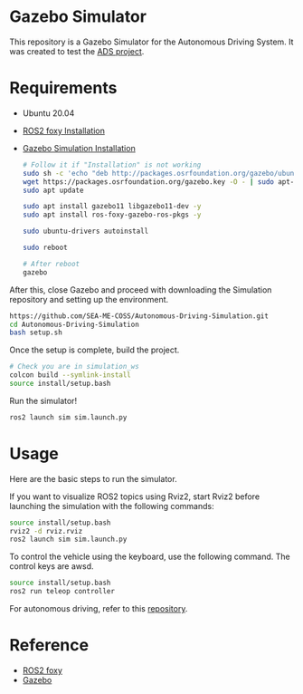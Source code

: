 # Gazebo Simulator

This repository is a Gazebo Simulator for the Autonomous Driving System. It was created to test the [ADS project](https://github.com/SEA-ME-COSS/Autonomous-Driving-System.git).

# Requirements

- Ubuntu 20.04
- [ROS2 foxy Installation](https://docs.ros.org/en/foxy/Installation/Ubuntu-Install-Debians.html)
- [Gazebo Simulation Installation](https://gazebosim.org/docs/garden/install_ubuntu)
    
    ```bash
    # Follow it if "Installation" is not working
    sudo sh -c 'echo "deb http://packages.osrfoundation.org/gazebo/ubuntu-stable `lsb_release -cs` main" > /etc/apt/sources.list.d/gazebo-stable.list'
    wget https://packages.osrfoundation.org/gazebo.key -O - | sudo apt-key add -
    sudo apt update
    
    sudo apt install gazebo11 libgazebo11-dev -y
    sudo apt install ros-foxy-gazebo-ros-pkgs -y
    
    sudo ubuntu-drivers autoinstall
    
    sudo reboot
    
    # After reboot
    gazebo
    ```
    

After this, close Gazebo and proceed with downloading the Simulation repository and setting up the environment.

```bash
https://github.com/SEA-ME-COSS/Autonomous-Driving-Simulation.git
cd Autonomous-Driving-Simulation
bash setup.sh
```

Once the setup is complete, build the project.

```bash
# Check you are in simulation_ws
colcon build --symlink-install
source install/setup.bash
```

Run the simulator!

```bash
ros2 launch sim sim.launch.py 
```

# Usage

Here are the basic steps to run the simulator.

If you want to visualize ROS2 topics using Rviz2, start Rviz2 before launching the simulation with the following commands:

```bash
source install/setup.bash
rviz2 -d rviz.rviz
ros2 launch sim sim.launch.py 
```

To control the vehicle using the keyboard, use the following command. The control keys are awsd.

```bash
source install/setup.bash
ros2 run teleop controller
```

For autonomous driving, refer to this [repository](https://github.com/SEA-ME-COSS/Autonomous-Driving-System.git).

# Reference

- [ROS2 foxy](https://docs.ros.org/en/foxy/index.html)
- [Gazebo](https://gazebosim.org/docs/garden/install_ubuntu)